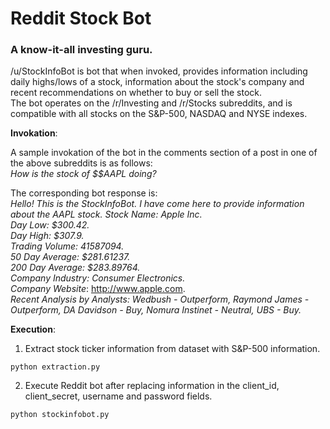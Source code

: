 # Reddit Stock Bot

### A know-it-all investing guru.
/u/StockInfoBot is bot that when invoked, provides information including daily highs/lows of a stock, information about the stock's company and recent recommendations on whether to buy or sell the stock. \
The bot operates on the /r/Investing and /r/Stocks subreddits, and is compatible with all stocks on the S&P-500, NASDAQ and NYSE indexes.

**Invokation**:

A sample invokation of the bot in the comments section of a post in one of the above subreddits is as follows:\
*How is the stock of $$AAPL doing?*

The corresponding bot response is:\
*Hello! This is the StockInfoBot. I have come here to provide information about the AAPL stock.*
*Stock Name: Apple Inc.*\
*Day Low: $300.42.*\
*Day High: $307.9.*\
*Trading Volume: 41587094.*\
*50 Day Average: $281.61237.*\
*200 Day Average: $283.89764.*\
*Company Industry: Consumer Electronics.*\
*Company Website*: http://www.apple.com. \
*Recent Analysis by Analysts: Wedbush - Outperform, Raymond James - Outperform, DA Davidson - Buy, Nomura Instinet - Neutral, UBS - Buy.*

**Execution**:

1. Extract stock ticker information from dataset with S&P-500 information. 
~~~~
python extraction.py
~~~~~~~~ 

2. Execute Reddit bot after replacing information in the client_id, client_secret, username and password fields.
~~~~
python stockinfobot.py
~~~~~~~~ 
